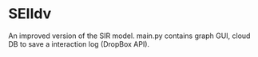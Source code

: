 # SEIIdv
An improved version of the SIR model.
main.py contains graph GUI, cloud DB to save a interaction log (DropBox API).
